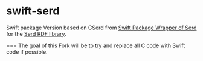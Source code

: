 swift-serd
===

Swift package Version based on CSerd from [Swift Package Wrapper of Serd](https://github.com/kasei/swift-serd) for the [Serd RDF library](http://drobilla.net/software/serd).

===
The goal of this Fork will be to try and replace all C code with Swift code if possible.
